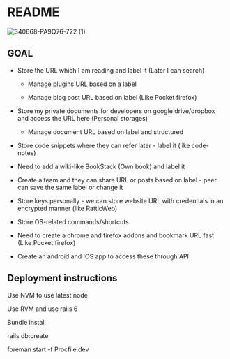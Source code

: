 # README

![340668-PA9Q76-722 (1)](https://user-images.githubusercontent.com/50949606/69701059-0b023900-1112-11ea-83a0-18aa92cbf9ba.jpg)

## GOAL
* Store the URL which I am reading and label it (Later I can search)

  * Manage plugins URL based on a label
  
  * Manage blog post URL based on label (Like Pocket firefox)

* Store my private documents for developers on google drive/dropbox and access the URL here (Personal storages)

  * Manage document URL based on label and structured

* Store code snippets where they can refer later - label it (like code-notes)

* Need to add a wiki-like BookStack (Own book) and label it

* Create a team and they can share URL or posts based on label - peer can save the same label or change it

* Store keys personally - we can store website URL with credentials in an encrypted manner (like RatticWeb)

* Store OS-related commands/shortcuts

* Need to create a chrome and firefox addons and bookmark URL fast (Like Pocket firefox)

* Create an android and IOS app to access these through API

## Deployment instructions 

  Use NVM to use latest node

  Use RVM and use rails 6

  Bundle install

  rails db:create

  foreman start -f Procfile.dev

